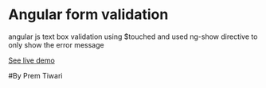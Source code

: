 # Angular form validation
angular js text box validation using $touched and used ng-show directive to only show the error message

[See live demo](http://www.demos.freewebmentor.com/angularjs-validation/)

#By Prem Tiwari
